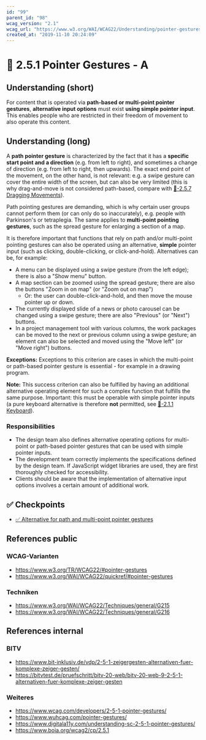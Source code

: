 ```yaml
---
id: "99"
parent_id: "98"
wcag_version: "2.1"
wcag_url: "https://www.w3.org/WAI/WCAG22/Understanding/pointer-gestures.html"
created_at: "2019-11-10 20:24:09"
---
```


# 📜 2.5.1 Pointer Gestures - A

## Understanding (short)

For content that is operated via **path-based or multi-point pointer gestures**, **alternative input options** must exist **using simple pointer input**. This enables people who are restricted in their freedom of movement to also operate this content.

## Understanding (long)

A **path pointer gesture** is characterized by the fact that it has a **specific start point and a direction** (e.g. from left to right), and sometimes a change of direction (e.g. from left to right, then upwards). The exact end point of the movement, on the other hand, is not relevant: e.g. a swipe gesture can cover the entire width of the screen, but can also be very limited (this is why drag-and-move is not considered path-based, compare with [📜-2.5.7 Dragging Movements](/en/wcag/2.5.7-dragging-movements)).

Path pointing gestures are demanding, which is why certain user groups cannot perform them (or can only do so inaccurately), e.g. people with Parkinson's or tetraplegia. The same applies to **multi-point pointing gestures**, such as the spread gesture for enlarging a section of a map.

It is therefore important that functions that rely on path and/or multi-point pointing gestures can also be operated using an alternative, **simple** pointer input (such as clicking, double-clicking, or click-and-hold). Alternatives can be, for example:

- A menu can be displayed using a swipe gesture (from the left edge); there is also a "Show menu" button.
- A map section can be zoomed using the spread gesture; there are also the buttons "Zoom in on map" (or "Zoom out on map")
    - Or: the user can double-click-and-hold, and then move the mouse pointer up or down.
- The currently displayed slide of a news or photo carousel can be changed using a swipe gesture; there are also "Previous" (or "Next") buttons.
- In a project management tool with various columns, the work packages can be moved to the next or previous column using a swipe gesture; an element can also be selected and moved using the "Move left" (or "Move right") buttons.

**Exceptions:** Exceptions to this criterion are cases in which the multi-point or path-based pointer gesture is essential - for example in a drawing program.

**Note:** This success criterion can also be fulfilled by having an additional alternative operating element for such a complex function that fulfills the same purpose. Important: this must be operable with simple pointer inputs (a pure keyboard alternative is therefore **not** permitted, see [📜-2.1.1 Keyboard](/en/wcag/2.1.1-keyboard)).

### Responsibilities

- The design team also defines alternative operating options for multi-point or path-based pointer gestures that can be used with simple pointer inputs.
- The development team correctly implements the specifications defined by the design team. If JavaScript widget libraries are used, they are first thoroughly checked for accessibility.
- Clients should be aware that the implementation of alternative input options involves a certain amount of additional work.

## ✅ Checkpoints

- [✅ Alternative for path and multi-point pointer gestures](alternative-for-path-and-multi-point-pointer-gestures)

## References public

### WCAG-Varianten
- <https://www.w3.org/TR/WCAG22/#pointer-gestures>
- <https://www.w3.org/WAI/WCAG22/quickref/#pointer-gestures>

### Techniken
- <https://www.w3.org/WAI/WCAG22/Techniques/general/G215>
- <https://www.w3.org/WAI/WCAG22/Techniques/general/G216>

## References internal

### BITV
- <https://www.bit-inklusiv.de/vdp/2-5-1-zeigergesten-alternativen-fuer-komplexe-zeiger-gesten/>
- <https://bitvtest.de/pruefschritt/bitv-20-web/bitv-20-web-9-2-5-1-alternativen-fuer-komplexe-zeiger-gesten>

### Weiteres
- <https://www.wcag.com/developers/2-5-1-pointer-gestures/>
- <https://www.wuhcag.com/pointer-gestures/>
- <https://www.digitala11y.com/understanding-sc-2-5-1-pointer-gestures/>
- <https://www.boia.org/wcag2/cp/2.5.1>